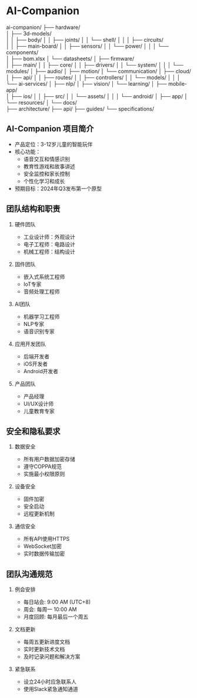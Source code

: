 # AI-Companion


ai-companion/
├── hardware/              
│   ├── 3d-models/        
│   │   ├── body/
│   │   ├── joints/
│   │   └── shell/
│   │
│   ├── circuits/         
│   │   ├── main-board/
│   │   ├── sensors/
│   │   └── power/
│   │
│   └── components/       
│       ├── bom.xlsx
│       └── datasheets/
│
├── firmware/             
│   ├── main/
│   │   ├── core/
│   │   ├── drivers/
│   │   └── system/
│   │
│   └── modules/
│       ├── audio/
│       ├── motion/
│       └── communication/
│
├── cloud/                
│   ├── api/
│   │   ├── routes/
│   │   ├── controllers/
│   │   └── models/
│   │
│   └── ai-services/
│       ├── nlp/
│       ├── vision/
│       └── learning/
│
├── mobile-app/          
│   ├── ios/
│   │   ├── src/
│   │   └── assets/
│   │
│   └── android/
│       ├── app/
│       └── resources/
│
└── docs/                
    ├── architecture/
    ├── api/
    ├── guides/
    └── specifications/

## AI-Companion 项目简介

- 产品定位：3-12岁儿童的智能玩伴
- 核心功能：
  - 语音交互和情感识别
  - 教育性游戏和故事讲述
  - 安全监控和家长控制
  - 个性化学习和成长
- 预期目标：2024年Q3发布第一个原型

## 团队结构和职责

1. 硬件团队
   - 工业设计师：外观设计
   - 电子工程师：电路设计
   - 机械工程师：结构设计

2. 固件团队
   - 嵌入式系统工程师
   - IoT专家
   - 音频处理工程师

3. AI团队
   - 机器学习工程师
   - NLP专家
   - 语音识别专家

4. 应用开发团队
   - 后端开发者
   - iOS开发者
   - Android开发者

5. 产品团队
   - 产品经理
   - UI/UX设计师
   - 儿童教育专家

## 安全和隐私要求

1. 数据安全
   - 所有用户数据加密存储
   - 遵守COPPA规范
   - 实施最小权限原则

2. 设备安全
   - 固件加密
   - 安全启动
   - 远程更新机制

3. 通信安全
   - 所有API使用HTTPS
   - WebSocket加密
   - 实时数据传输加密

## 团队沟通规范

1. 例会安排
   - 每日站会: 9:00 AM (UTC+8)
   - 周会: 每周一 10:00 AM
   - 月度回顾: 每月最后一个周五

2. 文档更新
   - 每周五更新进度文档
   - 实时更新技术文档
   - 及时记录问题和解决方案

3. 紧急联系
   - 设立24小时应急联系人
   - 使用Slack紧急通知通道
